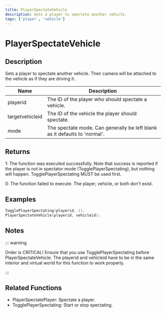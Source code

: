 ```yaml
---
title: PlayerSpectateVehicle
description: Sets a player to spectate another vehicle.
tags: ['player', 'vehicle']
---
```


# PlayerSpectateVehicle

<TagLinks />

## Description

Sets a player to spectate another vehicle. Their camera will be attached to the vehicle as if they are driving it.


| Name | Description |
|------|-------------|
|playerid | The ID of the player who should spectate a vehicle.|
|targetvehicleid | The ID of the vehicle the player should spectate.|
|mode | The spectate mode. Can generally be left blank as it defaults to 'normal'.|


## Returns

 1: The function was executed successfully. Note that success is reported if the player is not in spectator mode (TogglePlayerSpectating), but nothing will happen. TogglePlayerSpectating MUST be used first.

 0: The function failed to execute. The player, vehicle, or both don't exist.


## Examples


```c
TogglePlayerSpectating(playerid, 1);
PlayerSpectateVehicle(playerid, vehicleid);
```


## Notes

::: warning


Order is CRITICAL! Ensure that you use TogglePlayerSpectating before PlayerSpectateVehicle.
The playerid and vehicleid have to be in the same interior and virtual world for this function to work properly.



:::


## Related Functions


-  PlayerSpectatePlayer: Spectate a player.
-  TogglePlayerSpectating: Start or stop spectating.